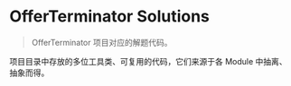 # OfferTerminator Solutions

> OfferTerminator 项目对应的解题代码。

项目目录中存放的多位工具类、可复用的代码，它们来源于各 Module 中抽离、抽象而得。
